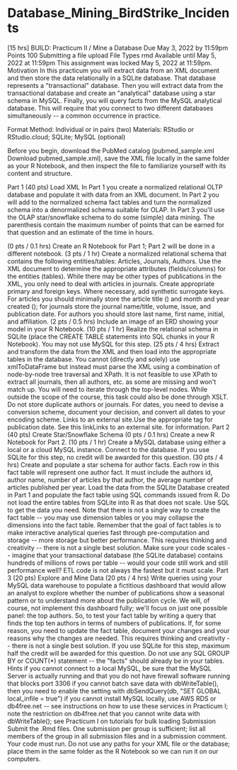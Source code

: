 # Database_Mining_BirdStrike_Incidents

[15 hrs] BUILD: Practicum II / Mine a Database
Due May 3, 2022 by 11:59pm Points 100 Submitting a file upload File Types rmd Available until May 5, 2022 at 11:59pm
This assignment was locked May 5, 2022 at 11:59pm.
Motivation
In this practicum you will extract data from an XML document and then store the data relationally in a SQLite database. That database represents a "transactional" database. Then you will extract data from the transactional database and create an "analytical" database using a star schema in MySQL. Finally, you will query facts from the MySQL analytical database. This will require that you connect to two different databases simultaneously -- a common occurrence in practice.

Format
Method: Individual or in pairs (two)
Materials: RStudio or RStudio.cloud; SQLite; MySQL (optional)

Before you begin, download the PubMed catalog (pubmed_sample.xml Download pubmed_sample.xml), save the XML file locally in the same folder as your R Notebook, and then inspect the file to familiarize yourself with its content and structure. 

Part 1 (40 pts) Load XML
In Part 1 you create a normalized relational OLTP database and populate it with data from an XML document. In Part 2 you will add to the normalized schema fact tables and turn the normalized schema into a denormalized schema suitable for OLAP. In Part 3 you'll use the OLAP star/snowflake schema to do some (simple) data mining. The parenthesis contain the maximum number of points that can be earned for that question and an estimate of the time in hours.

(0 pts / 0.1 hrs) Create an R Notebook for Part 1; Part 2 will be done in a different notebook.
(3 pts / 1 hr) Create a normalized relational schema that contains the following entities/tables: Articles, Journals, Authors. Use the XML document to determine the appropriate attributes (fields/columns) for the entities (tables). While there may be other types of publications in the XML, you only need to deal with articles in journals. Create appropriate primary and foreign keys. Where necessary, add synthetic surrogate keys. For articles you should minimally store the article title (<ArticleTitle>) and month and year created (<DateCreated>); for journals store the journal name/title, volume, issue, and publication date. For authors you should store last name, first name, initial, and affiliation.
(2 pts / 0.5 hrs) Include an image of an ERD showing your model in your R Notebook. 
(10 pts / 1 hr) Realize the relational schema in SQLite (place the CREATE TABLE statements into SQL chunks in your R Notebook). You may not use MySQL for this step.
(25 pts / 4 hrs) Extract and transform the data from the XML and then load into the appropriate tables in the database. You cannot (directly and solely) use xmlToDataFrame but instead must parse the XML using a combination of node-by-node tree traversal and XPath. It is not feasible to use XPath to extract all journals, then all authors, etc. as some are missing and won't match up. You will need to iterate through the top-level nodes. While outside the scope of the course, this task could also be done through XSLT. Do not store duplicate authors or journals. For dates, you need to devise a conversion scheme, document your decision, and convert all dates to your encoding scheme. Links to an external site.Use the appropriate tag for publication date. See this linkLinks to an external site. for information.
Part 2 (40 pts) Create Star/Snowflake Schema
(0 pts / 0.1 hrs) Create a new R Notebook for Part 2.
(10 pts / 1 hr) Create a MySQL database using either a local or a cloud MySQL instance. Connect to the database. If you use SQLite for this step, no credit will be awarded for this question.
(30 pts / 4 hrs) Create and populate a star schema for author facts. Each row in this fact table will represent one author fact. It must include the authors id, author name, number of articles by that author, the average number of articles published per year. Load the data from the SQLite Database created in Part 1 and populate the fact table using SQL commands issued from R. Do not load the entire tables from SQLite into R as that does not scale. Use SQL to get the data you need. Note that there is not a single way to create the fact table -- you may use dimension tables or you may collapse the dimensions into the fact table. Remember that the goal of fact tables is to make interactive analytical queries fast through pre-computation and storage -- more storage but better performance. This requires thinking and creativity -- there is not a single best solution. Make sure your code scales -- imagine that your transactional database (the SQLite database) contains hundreds of millions of rows per table -- would your code still work and still performance well? ETL code is not always the fastest but it must scale.
Part 3 (20 pts) Explore and Mine Data
(20 pts / 4 hrs) Write queries using your MySQL data warehouse to populate a fictitious dashboard that would allow an analyst to explore whether the number of publications show a seasonal pattern or to understand more about the publication cycle. We will, of course, not implement this dashboard fully; we'll focus on just one possible panel: the top authors. So, to test your fact table by writing a query that finds the top ten authors in terms of numbers of publications. If, for some reason, you need to update the fact table, document your changes and your reasons why the changes are needed. This requires thinking and creativity -- there is not a single best solution.  If you use SQLite for this step, maximum half the credit will be awarded for this question. Do not use any SQL GROUP BY or COUNT(*) statement -- the "facts" should already be in your tables.
Hints
if you cannot connect to a local MySQL, be sure that the MySQL Server is actually running and that you do not have firewall software running that blocks port 3306
if you cannot batch save data with dbWriteTable(), then you need to enable the setting with 
dbSendQuery(db, "SET GLOBAL local_infile = true")
if you cannot install MySQL locally, use AWS RDS or db4free.net -- see instructions on how to use these services in Practicum I; note the restriction on db4free.net that you cannot write data with dbWriteTable(); see Practicum I on tutorials for bulk loading
Submission
Submit the .Rmd files. One submission per group is sufficient; list all members of the group in all submission files and in a submission comment. Your code must run. Do not use any paths for your XML file or the database; place them in the same folder as the R Notebook so we can run it on our computers.
